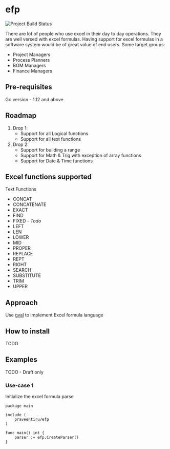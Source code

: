 # efp

![Project Build Status](https://travis-ci.com/praveentiru/efp.svg?branch=master)

There are lot of people who use excel in their day to day operations. They are well versed with excel formulas. Having support for excel formulas in a software system would be of great value of end users. Some target groups:

* Project Managers
* Process Planners
* BOM Managers
* Finance Managers

## Pre-requisites

Go version - 1.12 and above

## Roadmap

1. Drop 1:
    * Support for all Logical functions
    * Support for all text functions
2. Drop 2:
    * Support for building a range
    * Support for Math & Trig with exception of array functions
    * Support for Date & Time functions

## Excel functions supported

Text Functions

* CONCAT
* CONCATENATE
* EXACT
* FIND
* FIXED - *Todo*
* LEFT
* LEN
* LOWER
* MID
* PROPER
* REPLACE
* REPT
* RIGHT
* SEARCH
* SUBSTITUTE
* TRIM
* UPPER

## Approach

Use [gval](https://github.com/PaesslerAG/gval) to implement Excel formula language

## How to install

TODO

## Examples

TODO - Draft only

### Use-case 1

Initialize the excel formula parse

```golang
package main

include (
    praveentiru/efp
)

func main() int {
    parser := efp.CreateParser()
}
```

